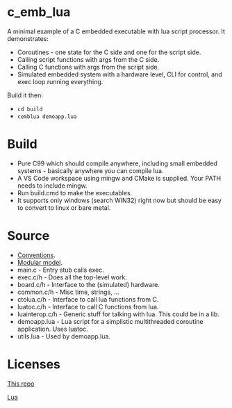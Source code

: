 # c_emb_lua
A minimal example of a C embedded executable with lua script processor.
It demonstrates:
- Coroutines - one state for the C side and one for the script side.
- Calling script functions with args from the C side.
- Calling C functions with args from the script side.
- Simulated embedded system with a hardware level, CLI for control, and exec loop running everything.

Build it then:
- `cd build`
- `cemblua demoapp.lua`

# Build
- Pure C99 which should compile anywhere, including small embedded systems - basically anywhere you can compile lua.
- A VS Code workspace using mingw and CMake is supplied. Your PATH needs to include mingw.
- Run build.cmd to make the executables.
- It supports only windows (search WIN32) right now but should be easy to convert to linux or bare metal.

# Source
- [Conventions](https://github.com/cepthomas/c_bag_of_tricks/blob/master/CONVENTIONS.md).
- [Modular model](https://github.com/cepthomas/c_modular).
- main.c - Entry stub calls exec.
- exec.c/h - Does all the top-level work.
- board.c/h - Interface to the (simulated) hardware.
- common.c/h - Misc time, strings, ...
- ctolua.c/h - Interface to call lua functions from C.
- luatoc.c/h - Interface to call C functions from lua.
- luainterop.c/h - Generic stuff for talking with lua. This could be in a lib.
- demoapp.lua - Lua script for a simplistic multithreaded coroutine application. Uses luatoc.
- utils.lua - Used by demoapp.lua.

# Licenses
[This repo](https://github.com/cepthomas/c-emb-lua/blob/master/LICENSE)

[Lua](https://github.com/cepthomas/c-emb-lua/blob/master/LUA-LICENSE)
